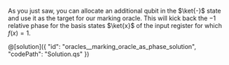 As you just saw, you can allocate an additional qubit in the $\ket{-}$ state and use it as the target for our marking oracle.
This will kick back the $-1$ relative phase for the basis states $\ket{x}$ of the input register for which $f(x) = 1$.

@[solution]({
    "id": "oracles__marking_oracle_as_phase_solution",
    "codePath": "Solution.qs"
})
